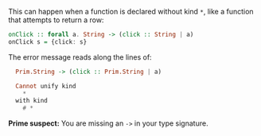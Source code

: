 This can happen when a function is declared without kind `*`, like a function that attempts to return a row:

```purs
onClick :: forall a. String -> (click :: String | a)
onClick s = {click: s}
```

The error message reads along the lines of:
```purs
  Prim.String -> (click :: Prim.String | a)

  Cannot unify kind
    *
  with kind
    # *
```

**Prime suspect:** You are missing an `->` in your type signature.
